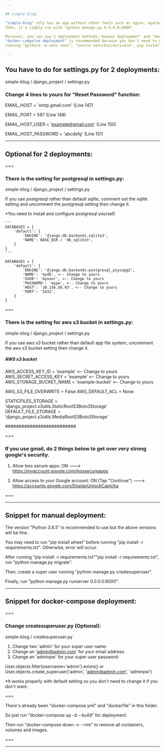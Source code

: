 ```yaml
---

## simple-blog:

"simple-blog" only has an app without other tools such as nginx, apache, gunicorn and so on. 
Then, it's simply run with "python manage.py 0.0.0.0:8000".

Moreover, you can use 2 deployment methods,"manual deployment" and "docker-compolse deployment".
"docker-compolse deployment" is recommanded because you don't need to manually deploy the app 
running "python3 -m venv venv", "source venv/bin/activate", pip install -r requirements.txt" and so on.

---
```


## You have to do for settings.py for 2 deployments:

simple-blog / django_project / settings.py

### Change 4 lines to yours for "Reset Password" function:

EMAIL_HOST = 'smtp.gmail.com' (Line 147)

EMAIL_PORT = 587 (Line 148)

EMAIL_HOST_USER = 'example@gmail.com' (Line 150)

EMAIL_HOST_PASSWORD = 'abcdefg' (Line 151)

---

## Optional for 2 deployments:

===

### There is the setting for postgresql in settings.py:

simple-blog / django_project / settings.py

If you use postgresql rather than default sqlite, comment out the sqlite setting and uncomment the postgresql setting then change it.

*You need to install and configure postgresql yourself.

```
'''
DATABASES = {
    'default': {
        'ENGINE': 'django.db.backends.sqlite3',
        'NAME': BASE_DIR / 'db_sqlite3',
    }
}
'''

DATABASES = {
    'default': {
        'ENGINE': 'django.db.backends.postgresql_psycopg2',
        'NAME': 'mydb', <-- Change to yours
        'USER': 'myuser', <-- Change to yours
        'PASSWORD': 'mypw', <-- Change to yours
        'HOST': '10.156.58.93', <-- Change to yours
        'PORT': '5432',
    }
}
```

===

### There is the setting for aws s3 bucket in settings.py:

simple-blog / django_project / settings.py

If you use aws s3 bucket rather than default app file system, uncomment the aws s3 bucket setting then change it.

##### AWS s3 bucket #####

AWS_ACCESS_KEY_ID = 'example' <-- Change to yours
AWS_SECRET_ACCESS_KEY = 'example' <-- Change to yours
AWS_STORAGE_BUCKET_NAME = 'example-bucket' <-- Change to yours
 
AWS_S3_FILE_OVERWRITE = False
AWS_DEFAULT_ACL = None

STATICFILES_STORAGE = 'django_project.s3utils.StaticRootS3Boto3Storage'
DEFAULT_FILE_STORAGE = 'django_project.s3utils.MediaRootS3Boto3Storage'

##########################

===

### If you use gmail, do 2 things below to get over very strong google's security.

1. Allow less secure apps: ON ---> https://myaccount.google.com/lesssecureapps

2. Allow access to your Google account: ON (Tap "Continue") ---> https://accounts.google.com/DisplayUnlockCaptcha

===

---

## Snippet for manual deployment:

The version "Python 3.8.5" is recommended to use but the above versions will be fine.

You may need to run "pip install wheel" before running "pip install -r requirements.txt". Otherwise, error will occur.

After running "pip install -r requirements.txt""pip install -r requirements.txt", run "python manage.py migrate".

Then, create a super user running "python manage.py createsuperuser".

Finally, run "python manage.py runserver 0.0.0.0:8000".

---

## Snippet for docker-compose deployment:

===

### Change createsuperuser.py (Optional):
simple-blog / createsuperuser.py

1. Change two 'admin' for your super user name:
2. Change an 'admin@admin.com' for your email address:
3. Change an 'adminpw' for your super user password:

User.objects.filter(username='admin').exists() or \
User.objects.create_superuser('admin', 'admin@admin.com', 'adminpw')

*It works properly with default setting so you don't need to change it if you don't want.

===

There's already been "docker-compose.yml" and "dockerfile" in this folder.

So just run "docker-compose up -d --build" for deployment.

Then run "docker-compose down -v --rmi" to remove all containers, volumes and images.

===

---
